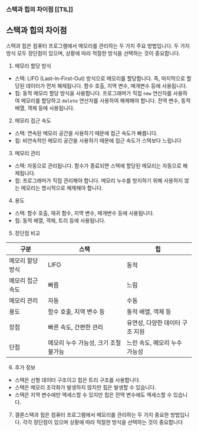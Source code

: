 ### 스택과 힙의 차이점 [[TIL]]

## 스택과 힙의 차이점

스택과 힙은 컴퓨터 프로그램에서 메모리를 관리하는 두 가지 주요 방법입니다. 두 가지 방식 모두 장단점이 있으며, 상황에 따라 적절한 방식을 선택하는 것이 중요합니다.

1. 메모리 할당 방식

- 스택: LIFO (Last-In-First-Out) 방식으로 메모리를 할당합니다. 즉, 마지막으로 할당된 데이터가 먼저 해제됩니다. 함수 호출, 지역 변수, 매개변수 등에 사용됩니다.
- 힙: 동적 메모리 할당 방식을 사용합니다. 프로그래머가 직접 `new` 연산자를 사용하여 메모리를 할당하고 `delete` 연산자를 사용하여 해제해야 합니다. 전역 변수, 동적 배열, 객체 등에 사용됩니다.

2. 메모리 접근 속도

- 스택: 연속된 메모리 공간을 사용하기 때문에 접근 속도가 빠릅니다.
- 힙: 비연속적인 메모리 공간을 사용하기 때문에 접근 속도가 스택보다 느립니다

3. 메모리 관리

- 스택: 자동으로 관리됩니다. 함수가 종료되면 스택에 할당된 메모리는 자동으로 해제됩니다.
- 힙: 프로그래머가 직접 관리해야 합니다. 메모리 누수를 방지하기 위해 사용하지 않는 메모리는 명시적으로 해제해야 합니다.

4. 용도

- 스택: 함수 호출, 재귀 함수, 지역 변수, 매개변수 등에 사용됩니다.
- 힙: 동적 배열, 객체, 트리 등에 사용됩니다.

5. 장단점 비교

|구분|스택|힙|
|---|---|---|
|메모리 할당 방식|LIFO|동적|
|메모리 접근 속도|빠름|느림|
|메모리 관리|자동|수동|
|용도|함수 호출, 지역 변수 등|동적 배열, 객체 등|
|장점|빠른 속도, 간편한 관리|유연성, 다양한 데이터 구조 지원|
|단점|메모리 누수 가능성, 크기 조절 불가능|느린 속도, 메모리 누수 가능성|

6. 추가 정보

- 스택은 선형 데이터 구조이고 힙은 트리 구조를 사용합니다.
- 스택은 메모리 조각화가 발생하지 않지만 힙은 발생할 수 있습니다.
- 스택은 지역 변수에만 액세스할 수 있지만 힙은 전역 변수에도 액세스할 수 있습니다.

7. 결론스택과 힙은 컴퓨터 프로그램에서 메모리를 관리하는 두 가지 중요한 방법입니다. 각각 장단점이 있으며 상황에 따라 적절한 방식을 선택하는 것이 중요합니다